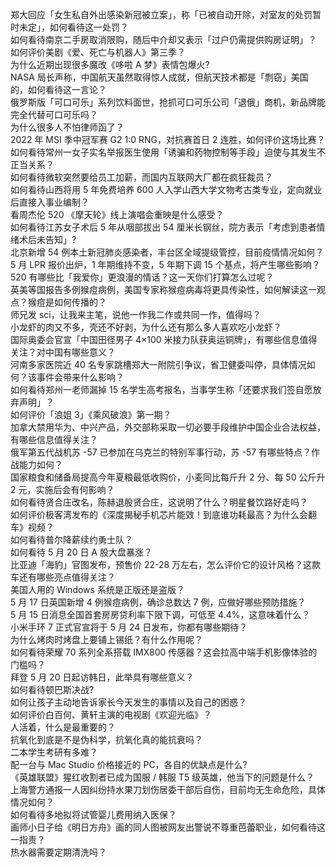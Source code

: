 郑大回应「女生私自外出感染新冠被立案」，称「已被自动开除，对室友的处罚暂时未定」，如何看待这一处罚？  
如何看待南京二手房取消限购，随后中介却又表示「过户仍需提供购房证明」？  
如何评价美剧《爱、死亡与机器人》第三季？  
为什么近期出现很多魔改《哆啦 A 梦》表情包爆火?  
NASA 局长声称，中国航天虽然取得惊人成就，但航天技术都是「剽窃」美国的，如何看待这一言论？  
俄罗斯版「可口可乐」系列饮料面世，抢抓可口可乐公司「退俄」商机，新品牌能完全代替可口可乐吗？  
为什么很多人不怕律师函了？  
2022 年 MSI 季中冠军赛 G2 1:0 RNG，对抗赛首日 2 连胜，如何评价这场比赛？  
如何看待常州一女子实名举报医生使用「诱骗和药物控制等手段」迫使与其发生不正当关系？  
如何看待微软突然要给员工加薪，而国内互联网大厂都在疯狂裁员？  
如何看待山西将用 5 年免费培养 600 人入学山西大学文物考古类专业，定向就业后直接入事业编制？  
看周杰伦 520 《摩天轮》线上演唱会重映是什么感受？  
如何看待江苏女子术后 5 年从咽部拔出 54 厘米长钢丝，院方表示「考虑到患者情绪术后未告知」?  
北京新增 54 例本土新冠肺炎感染者，丰台区全域提级管控，目前疫情情况如何？  
5 月 LPR 报价出炉，1 年期维持不变，5 年期下调 15 个基点，将产生哪些影响？  
520 有哪些比「我爱你」更浪漫的情话？这一天你们打算怎么过呢？  
英美等国报告多例猴痘病例，美国专家称猴痘病毒将更具传染性，如何解读这一观点？猴痘是如何传播的？  
师兄发 sci，让我来主笔，说他一作我二作或共同一作，值得吗？  
小龙虾的肉又不多，壳还不好剥，为什么还有那么多人喜欢吃小龙虾？  
国际奥委会官宣「中国田径男子 4×100 米接力队获奥运铜牌」，有哪些信息值得关注？对中国有哪些意义？  
河南多家医院近 40 名专家跳槽郑大一附院引争议，省卫健委叫停，具体情况如何？该事件会带来什么影响？  
如何看待郑州一老师漏掉 15 名学生高考报名，当事学生称「还要求我们签自愿放弃声明」？  
如何评价「浪姐 3」《乘风破浪》第一期？  
加拿大禁用华为、中兴产品，外交部称采取一切必要手段维护中国企业合法权益，有哪些信息值得关注？  
俄军第五代战机苏 -57 已参加在乌克兰的特别军事行动，苏 -57 有哪些特点？作战能力如何？  
国家粮食和储备局提高今年夏粮最低收购价，小麦同比每斤升 2 分、每 50 公斤升 2 元，实施后会有何影响？  
如何看待贤合庄改名，陈赫退股贤合庄，这说明了什么？明星餐饮路好走吗？  
如何评价极客湾发布的《深度揭秘手机芯片能效！到底谁功耗最高？为什么会翻车》视频？  
如何看待普尔降薪续约勇士队？  
如何看待 5 月 20 日 A 股大盘暴涨？  
比亚迪「海豹」官图发布，预售价 22-28 万左右，怎么评价它的设计风格？这款车还有哪些亮点值得关注？  
美国人用的 Windows 系统是正版还是盗版？  
5 月 17 日英国新增 4 例猴痘病例，确诊总数达 7 例，应做好哪些预防措施？  
5 月 15 日消息全国首套房房贷利率下限下调，可低至 4.4%，这意味着什么？  
小米手环 7 正式官宣将于 5 月 24 日发布，你都有哪些期待？  
为什么烤肉时烤盘上要铺上锡纸？有什么作用呢？  
如何看待荣耀 70 系列全系搭载 IMX800 传感器？这会拉高中端手机影像体验的门槛吗？  
拜登 5 月 20 日起访韩日，此举具有哪些意义？  
如何看待顿巴斯决战?  
如何让孩子主动地告诉家长今天发生的事情以及自己的困惑？  
如何评价白百何、黄轩主演的电视剧《欢迎光临》？  
人活着，什么是最重要的？  
抗氧化到底是不是伪科学，抗氧化真的能抗衰吗？  
二本学生考研有多难？  
配一台与 Mac Studio 价格接近的 PC，各自的优缺点是什么?  
《英雄联盟》猩红收割者已成为国服 / 韩服 T5 级英雄，他当下的问题是什么？  
上海警方通报一人因纠纷持水果刀划伤居委干部后自伤，目前均无生命危险，具体情况如何？  
如何看待多地拟将试管婴儿费用纳入医保？  
画师小日子给《明日方舟》画的同人图被网友出警说不尊重芭蕾职业，如何看待这一指责？  
热水器需要定期清洗吗？  
